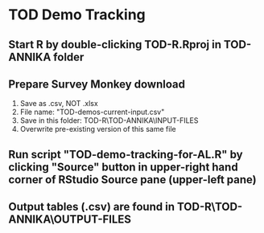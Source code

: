 # TOD Demo Tracking

## Start R by double-clicking TOD-R.Rproj in TOD-ANNIKA folder

## Prepare Survey Monkey download
1. Save as .csv, NOT .xlsx
2. File name: "TOD-demos-current-input.csv"
3. Save in this folder: TOD-R\TOD-ANNIKA\INPUT-FILES
4. Overwrite pre-existing version of this same file

## Run script "TOD-demo-tracking-for-AL.R" by clicking "Source" button in upper-right hand corner of RStudio Source pane (upper-left pane)

## Output tables (.csv) are found in TOD-R\TOD-ANNIKA\OUTPUT-FILES
